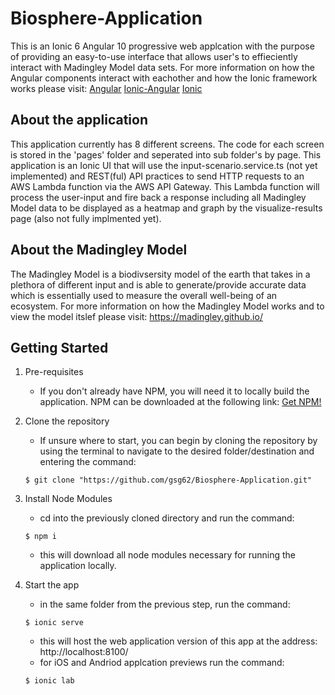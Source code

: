 # Biosphere-Application
This is an Ionic 6 Angular 10 progressive web applcation with the purpose of providing an easy-to-use interface that allows user's to effieciently interact with Madingley Model data sets.
For more information on how the Angular components interact with eachother and how the Ionic framework works please visit: [Angular](https://angular.io/) [Ionic-Angular](https://ionicframework.com/docs/angular/overview) [Ionic](https://ionicframework.com/)
<br>
## About the application
This application currently has 8 different screens. The code for each screen is stored in the 'pages' folder and seperated into sub folder's by page. This application is an Ionic UI that will use the input-scenario.service.ts (not yet implemented) and REST(ful) API practices to send HTTP requests to an AWS Lambda function via the AWS API Gateway. This Lambda function will process the user-input and fire back a response including all Madingley Model data to be displayed as a heatmap and graph by the visualize-results page (also not fully implmented yet). 
<br>
## About the Madingley Model
The Madingley Model is a biodivsersity model of the earth that takes in a plethora of different input and is able to generate/provide accurate data which is essentially used to measure the overall well-being of an ecosystem. For more information on how the Madingley Model works and to view the model itslef please visit: https://madingley.github.io/
<br>
## Getting Started
1. Pre-requisites
    * If you don't already have NPM, you will need it to locally build the application. NPM can be downloaded at the following link: [Get NPM!](https://www.npmjs.com/get-npm)

2. Clone the repository
    * If unsure where to start, you can begin by cloning the repository by using the terminal to navigate to the desired folder/destination and entering the command: 
    
    ```
    $ git clone "https://github.com/gsg62/Biosphere-Application.git"
    ```

3. Install Node Modules
    * cd into the previously cloned directory and run the command:
    ```
    $ npm i
    ```

    * this will download all node modules necessary for running the application locally. 
4. Start the app
    * in the same folder from the previous step, run the command:
    ```
    $ ionic serve
    ```

    * this will host the web application version of this app at the address: http://localhost:8100/
    * for iOS and Andriod applcation previews run the command:
    ```
    $ ionic lab
    ```

